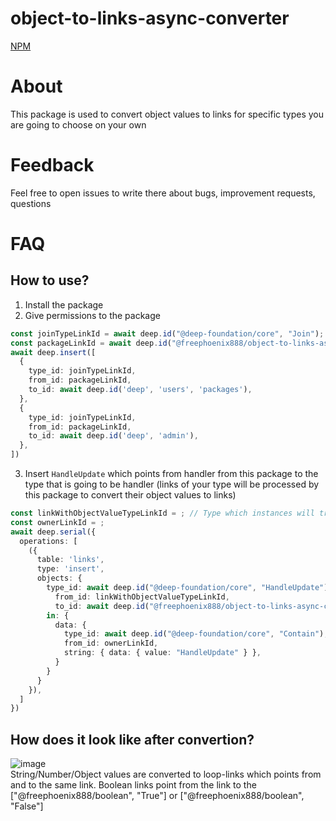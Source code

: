 # object-to-links-async-converter
[NPM](https://www.npmjs.com/package/@freephoenix888/object-to-links-async-converter)

# About
This package is used to convert object values to links for specific types you are going to choose on your own

# Feedback
Feel free to open issues to write there about bugs, improvement requests, questions

# FAQ

## How to use?
1. Install the package
2. Give permissions to the package
```ts
const joinTypeLinkId = await deep.id("@deep-foundation/core", "Join");
const packageLinkId = await deep.id("@freephoenix888/object-to-links-async-converter");
await deep.insert([
  {
    type_id: joinTypeLinkId,
    from_id: packageLinkId,
    to_id: await deep.id('deep', 'users', 'packages'),
  },
  {
    type_id: joinTypeLinkId,
    from_id: packageLinkId,
    to_id: await deep.id('deep', 'admin'),
  },
])
```
3. Insert `HandleUpdate` which points from handler from this package to the type that is going to be handler (links of your type will be processed by this package to convert their object values to links)
```ts
const linkWithObjectValueTypeLinkId = ; // Type which instances will trigger update handler to convert object value to links
const ownerLinkId = ;
await deep.serial({
  operations: [
    ({
      table: 'links',
      type: 'insert',
      objects: {
        type_id: await deep.id("@deep-foundation/core", "HandleUpdate"),
          from_id: linkWithObjectValueTypeLinkId,
          to_id: await deep.id("@freephoenix888/object-to-links-async-converter", "UpdateHandler"),
        in: {
          data: {
            type_id: await deep.id("@deep-foundation/core", "Contain"),
            from_id: ownerLinkId,
            string: { data: { value: "HandleUpdate" } },
          }
        }
      }
    }),
  ]
})
```
## How does it look like after convertion?  
![image](https://user-images.githubusercontent.com/66206278/230576157-5bcfd0fa-4689-42b8-8ef0-badd7f5397ba.png)  
String/Number/Object values are converted to loop-links which points from and to the same link. Boolean links point from the link to the ["@freephoenix888/boolean", "True"] or ["@freephoenix888/boolean", "False"]  
 
